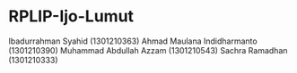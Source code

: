 # RPLIP-Ijo-Lumut
Ibadurrahman Syahid (1301210363)
Ahmad Maulana Indidharmanto (1301210390)
Muhammad Abdullah Azzam (1301210543)
Sachra Ramadhan (1301210333)
